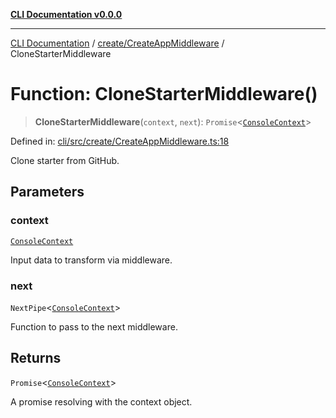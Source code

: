 [**CLI Documentation v0.0.0**](../../../README.md)

***

[CLI Documentation](../../../modules.md) / [create/CreateAppMiddleware](../README.md) / CloneStarterMiddleware

# Function: CloneStarterMiddleware()

> **CloneStarterMiddleware**(`context`, `next`): `Promise`\<[`ConsoleContext`](../../../declarations/interfaces/ConsoleContext.md)\>

Defined in: [cli/src/create/CreateAppMiddleware.ts:18](https://github.com/stonemjs/cli/blob/9e518a2b8256b5ebc9e0e69a80ac84eb1fb59bf9/src/create/CreateAppMiddleware.ts#L18)

Clone starter from GitHub.

## Parameters

### context

[`ConsoleContext`](../../../declarations/interfaces/ConsoleContext.md)

Input data to transform via middleware.

### next

`NextPipe`\<[`ConsoleContext`](../../../declarations/interfaces/ConsoleContext.md)\>

Function to pass to the next middleware.

## Returns

`Promise`\<[`ConsoleContext`](../../../declarations/interfaces/ConsoleContext.md)\>

A promise resolving with the context object.
